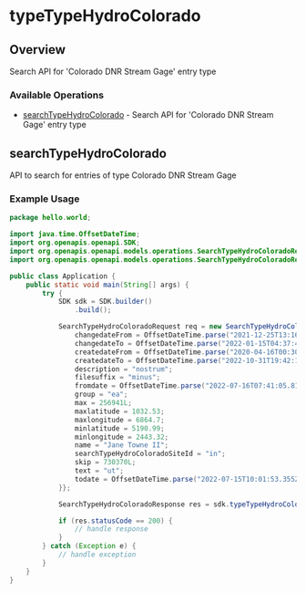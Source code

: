 # typeTypeHydroColorado

## Overview

Search API for 'Colorado DNR Stream Gage' entry type

### Available Operations

* [searchTypeHydroColorado](#searchtypehydrocolorado) - Search API for 'Colorado DNR Stream Gage' entry type

## searchTypeHydroColorado

API to search for entries of type Colorado DNR Stream Gage

### Example Usage

```java
package hello.world;

import java.time.OffsetDateTime;
import org.openapis.openapi.SDK;
import org.openapis.openapi.models.operations.SearchTypeHydroColoradoRequest;
import org.openapis.openapi.models.operations.SearchTypeHydroColoradoResponse;

public class Application {
    public static void main(String[] args) {
        try {
            SDK sdk = SDK.builder()
                .build();

            SearchTypeHydroColoradoRequest req = new SearchTypeHydroColoradoRequest() {{
                changedateFrom = OffsetDateTime.parse("2021-12-25T13:16:35.979Z");
                changedateTo = OffsetDateTime.parse("2022-01-15T04:37:44.760Z");
                createdateFrom = OffsetDateTime.parse("2020-04-16T00:30:13.504Z");
                createdateTo = OffsetDateTime.parse("2022-10-31T19:42:19.266Z");
                description = "nostrum";
                filesuffix = "minus";
                fromdate = OffsetDateTime.parse("2022-07-16T07:41:05.814Z");
                group = "ea";
                max = 256941L;
                maxlatitude = 1032.53;
                maxlongitude = 6864.7;
                minlatitude = 5190.99;
                minlongitude = 2443.32;
                name = "Jane Towne II";
                searchTypeHydroColoradoSiteId = "in";
                skip = 730370L;
                text = "ut";
                todate = OffsetDateTime.parse("2022-07-15T10:01:53.355Z");
            }};            

            SearchTypeHydroColoradoResponse res = sdk.typeTypeHydroColorado.searchTypeHydroColorado(req);

            if (res.statusCode == 200) {
                // handle response
            }
        } catch (Exception e) {
            // handle exception
        }
    }
}
```
